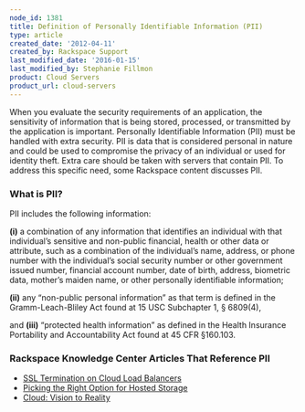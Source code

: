 ```yaml
---
node_id: 1381
title: Definition of Personally Identifiable Information (PII)
type: article
created_date: '2012-04-11'
created_by: Rackspace Support
last_modified_date: '2016-01-15'
last_modified_by: Stephanie Fillmon
product: Cloud Servers
product_url: cloud-servers
---
```


When you evaluate the security requirements of an application, the
sensitivity of information that is being stored, processed, or
transmitted by the application is important. Personally Identifiable
Information (PII)  must be handled with extra security. PII is data that
is considered personal in nature and could be used to compromise the
privacy of an individual or used for identity theft. Extra care should
be taken with servers that contain PII. To address this specific need,
some Rackspace content discusses PII.

### What is PII?

PII includes the following information:

**(i)** a combination of any information that identifies an individual
with that individual&rsquo;s sensitive and non-public financial, health or
other data or attribute, such as a combination of the individual&rsquo;s name,
address, or phone number with the individual&rsquo;s social security number or
other government issued number, financial account number, date of birth,
address, biometric data, <span class="s1">mother&rsquo;s maiden name, or other
personally identifiable information;</span>

**(ii)** any &ldquo;non-public personal information&rdquo; as that term is defined
in the Gramm-Leach-Bliley Act found at 15 USC Subchapter 1, &sect; 6809(4),

and **(iii)**  &ldquo;protected health information&rdquo; as defined in the Health
Insurance Portability and Accountability Act found at 45 CFR &sect;160.103.

### Rackspace Knowledge Center Articles That Reference PII

-   [SSL Termination on Cloud Load
    Balancers](/how-to/cloud-load-balancers-faq)
-   [Picking the Right Option for Hosted
    Storage](/white-paper/picking-the-right-option-for-hosted-storage)
-   [Cloud: Vision to
    Reality](/white-paper/cloud-vision-to-reality-0)


